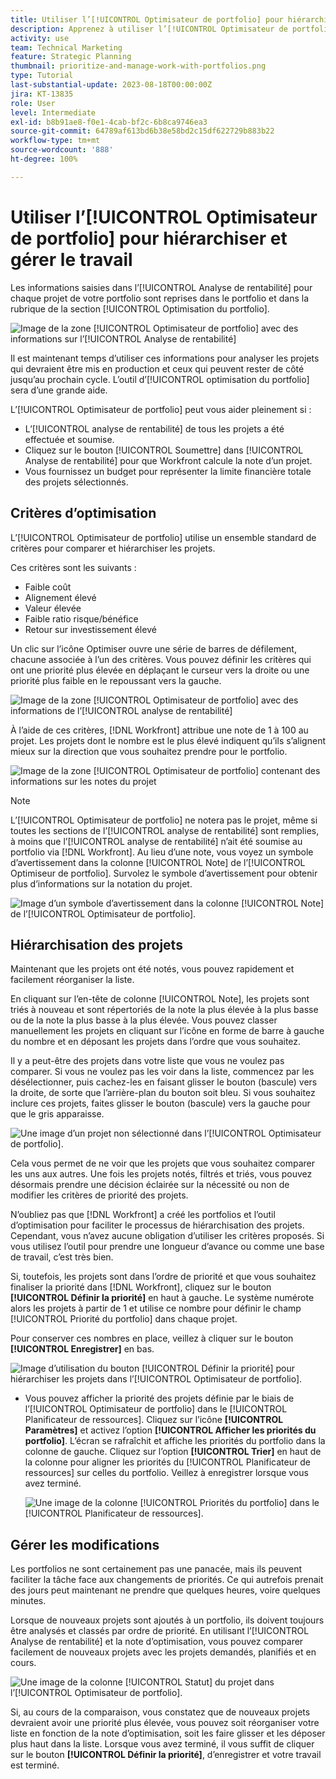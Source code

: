 ```yaml
---
title: Utiliser l’[!UICONTROL Optimisateur de portfolio] pour hiérarchiser et gérer le travail
description: Apprenez à utiliser l’[!UICONTROL Optimisateur de portfolio] pour hiérarchiser et gérer les projets au sein d’un portfolio.
activity: use
team: Technical Marketing
feature: Strategic Planning
thumbnail: prioritize-and-manage-work-with-portfolios.png
type: Tutorial
last-substantial-update: 2023-08-18T00:00:00Z
jira: KT-13835
role: User
level: Intermediate
exl-id: b8b91ae8-f0e1-4cab-bf2c-6b8ca9746ea3
source-git-commit: 64789af613bd6b38e58bd2c15df622729b883b22
workflow-type: tm+mt
source-wordcount: '888'
ht-degree: 100%

---
```


# Utiliser l’[!UICONTROL Optimisateur de portfolio] pour hiérarchiser et gérer le travail

Les informations saisies dans l’[!UICONTROL Analyse de rentabilité] pour chaque projet de votre portfolio sont reprises dans le portfolio et dans la rubrique de la section [!UICONTROL Optimisation du portfolio].

![Image de la zone [!UICONTROL Optimisateur de portfolio] avec des informations sur l’[!UICONTROL Analyse de rentabilité]](assets/10-portfolio-management9.png)

Il est maintenant temps d’utiliser ces informations pour analyser les projets qui devraient être mis en production et ceux qui peuvent rester de côté jusqu’au prochain cycle. L’outil d’[!UICONTROL optimisation du portfolio] sera d’une grande aide.

L’[!UICONTROL Optimisateur de portfolio] peut vous aider pleinement si :

* L’[!UICONTROL analyse de rentabilité] de tous les projets a été effectuée et soumise.
* Cliquez sur le bouton [!UICONTROL Soumettre] dans [!UICONTROL Analyse de rentabilité] pour que Workfront calcule la note d’un projet.
* Vous fournissez un budget pour représenter la limite financière totale des projets sélectionnés.

## Critères d’optimisation

L’[!UICONTROL Optimisateur de portfolio] utilise un ensemble standard de critères pour comparer et hiérarchiser les projets.

Ces critères sont les suivants :

* Faible coût
* Alignement élevé
* Valeur élevée
* Faible ratio risque/bénéfice
* Retour sur investissement élevé

Un clic sur l’icône Optimiser ouvre une série de barres de défilement, chacune associée à l’un des critères. Vous pouvez définir les critères qui ont une priorité plus élevée en déplaçant le curseur vers la droite ou une priorité plus faible en le repoussant vers la gauche.

![Image de la zone [!UICONTROL Optimisateur de portfolio] avec des informations de l’[!UICONTROL analyse de rentabilité]](assets/11-portfolio-management10.png)

À l’aide de ces critères, [!DNL Workfront] attribue une note de 1 à 100 au projet. Les projets dont le nombre est le plus élevé indiquent qu’ils s’alignent mieux sur la direction que vous souhaitez prendre pour le portfolio.

![Image de la zone [!UICONTROL Optimisateur de portfolio] contenant des informations sur les notes du projet](assets/12-portfolio-management14.png)

>[!NOTE]
>
>L’[!UICONTROL Optimisateur de portfolio] ne notera pas le projet, même si toutes les sections de l’[!UICONTROL analyse de rentabilité] sont remplies, à moins que l’[!UICONTROL analyse de rentabilité] n’ait été soumise au portfolio via [!DNL Workfront]. Au lieu d’une note, vous voyez un symbole d’avertissement dans la colonne [!UICONTROL Note] de l’[!UICONTROL Optimiseur de portfolio]. Survolez le symbole d’avertissement pour obtenir plus d’informations sur la notation du projet.

![Image d’un symbole d’avertissement dans la colonne [!UICONTROL Note] de l’[!UICONTROL Optimisateur de portfolio].](assets/13-portfolio-management12.png)

## Hiérarchisation des projets

Maintenant que les projets ont été notés, vous pouvez rapidement et facilement réorganiser la liste.

En cliquant sur l’en-tête de colonne [!UICONTROL Note], les projets sont triés à nouveau et sont répertoriés de la note la plus élevée à la plus basse ou de la note la plus basse à la plus élevée. Vous pouvez classer manuellement les projets en cliquant sur l’icône en forme de barre à gauche du nombre et en déposant les projets dans l’ordre que vous souhaitez.

Il y a peut-être des projets dans votre liste que vous ne voulez pas comparer. Si vous ne voulez pas les voir dans la liste, commencez par les désélectionner, puis cachez-les en faisant glisser le bouton (bascule) vers la droite, de sorte que l’arrière-plan du bouton soit bleu. Si vous souhaitez inclure ces projets, faites glisser le bouton (bascule) vers la gauche pour que le gris apparaisse.

![Une image d’un projet non sélectionné dans l’[!UICONTROL Optimisateur de portfolio].](assets/14-portfolio-management13.png)

Cela vous permet de ne voir que les projets que vous souhaitez comparer les uns aux autres. Une fois les projets notés, filtrés et triés, vous pouvez désormais prendre une décision éclairée sur la nécessité ou non de modifier les critères de priorité des projets.

N’oubliez pas que [!DNL Workfront] a créé les portfolios et l’outil d’optimisation pour faciliter le processus de hiérarchisation des projets. Cependant, vous n’avez aucune obligation d’utiliser les critères proposés. Si vous utilisez l’outil pour prendre une longueur d’avance ou comme une base de travail, c’est très bien.

Si, toutefois, les projets sont dans l’ordre de priorité et que vous souhaitez finaliser la priorité dans [!DNL Workfront], cliquez sur le bouton **[!UICONTROL Définir la priorité]** en haut à gauche. Le système numérote alors les projets à partir de 1 et utilise ce nombre pour définir le champ [!UICONTROL Priorité du portfolio] dans chaque projet.

Pour conserver ces nombres en place, veillez à cliquer sur le bouton **[!UICONTROL Enregistrer]** en bas.

![Image d’utilisation du bouton [!UICONTROL Définir la priorité] pour hiérarchiser les projets dans l’[!UICONTROL Optimisateur de portfolio].](assets/15-portfolio-management15.png)

<!-- 
Pro-tips graphic
-->

* Vous pouvez afficher la priorité des projets définie par le biais de l’[!UICONTROL Optimisateur de portfolio] dans le [!UICONTROL Planificateur de ressources]. Cliquez sur l’icône **[!UICONTROL Paramètres]** et activez l’option **[!UICONTROL Afficher les priorités du portfolio]**. L’écran se rafraîchit et affiche les priorités du portfolio dans la colonne de gauche. Cliquez sur l’option **[!UICONTROL Trier]** en haut de la colonne pour aligner les priorités du [!UICONTROL Planificateur de ressources] sur celles du portfolio. Veillez à enregistrer lorsque vous avez terminé.

  ![Une image de la colonne [!UICONTROL Priorités du portfolio] dans le [!UICONTROL Planificateur de ressources].](assets/16-portfolio-management17.png)

## Gérer les modifications

Les portfolios ne sont certainement pas une panacée, mais ils peuvent faciliter la tâche face aux changements de priorités. Ce qui autrefois prenait des jours peut maintenant ne prendre que quelques heures, voire quelques minutes.

Lorsque de nouveaux projets sont ajoutés à un portfolio, ils doivent toujours être analysés et classés par ordre de priorité. En utilisant l’[!UICONTROL Analyse de rentabilité] et la note d’optimisation, vous pouvez comparer facilement de nouveaux projets avec les projets demandés, planifiés et en cours.

![Une image de la colonne [!UICONTROL Statut] du projet dans l’[!UICONTROL Optimisateur de portfolio].](assets/17-project-management16.png)

Si, au cours de la comparaison, vous constatez que de nouveaux projets devraient avoir une priorité plus élevée, vous pouvez soit réorganiser votre liste en fonction de la note d’optimisation, soit les faire glisser et les déposer plus haut dans la liste. Lorsque vous avez terminé, il vous suffit de cliquer sur le bouton **[!UICONTROL Définir la priorité]**, d’enregistrer et votre travail est terminé.

<!-- Learn more graphic and documentation article links

* Portfolio Optimizer overview 
* Optimize projects in the Portfolio Optimizer 
* Overview of the Portfolio Optimizer score 
* Prioritizing projects in the Portfolio Optimizer

-->
